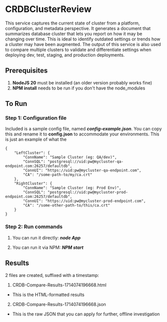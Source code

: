 # CRDBClusterReview

This service captures the current state of cluster from a platform, configuration, and metadata perspective. It generates a document that summarizes database cluster that lets you report on how it may be changing over time. This is ideal to identify outdated settings or trends how a cluster may have been augmented. The output of this service is also used to compare multiple clusters to validate and differentiate settings when deploying dev, test, staging, and production deployments.


## Prerequisites
1. __NodeJS 20__ must be installed (an older version probably works fine)
2. __NPM install__ needs to be run if you don't have the node_modules


## To Run

### Step 1: Configuration file

Included is a sample config file, named __*config-example.json*__.  You can copy this and rename it to __config.json__ to accommodate your environments.
This is just an example of what the 
```
{
    "LeftCluster": {
        "ConnName": "Sample Cluster (eg: QA/dev)",
        "ConnSQL": "postgresql://uid:pw@mycluster-qa-endpoint.com:26257/defaultdb",
        "ConnUI": "https://uid:pw@mycluster-qa-endpoint.com",
        "CA": "/some-path-to/my/ca.crt"
    },
    "RightCluster": {
        "ConnName": "Sample Cluster (eg: Prod Env)",
        "ConnSQL": "postgresql://uid:pw@mycluster-prod-endpoint.com:26257/defaultdb",
        "ConnUI": "https://uid:pw@mycluster-prod-endpoint.com",
        "CA": "/some-other-path-to/this/ca.crt"
    }
}
```


### Step 2: Run commands

1. You can run it directly: __*node App*__

2. You can run it via NPM: __*NPM start*__


## Results

2 files are created, suffixed with a timestamp:

1. CRDB-Compare-Results-1714074196668.html
 - This is the HTML-formatted results

2. CRDB-Compare-Results-1714074196668.json
 - This is the raw JSON that you can apply for further, offline investigation
